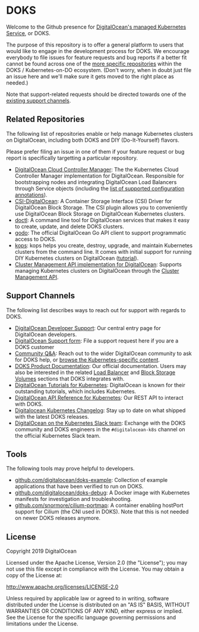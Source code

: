 # DOKS

Welcome to the Github presence for [DigitalOcean's managed Kubernetes Service](https://www.digitalocean.com/products/kubernetes/), or DOKS.

The purpose of this repository is to offer a general platform to users that would like to engage in the development process for DOKS. We encourage everybody to file issues for feature requests and bug reports if a better fit cannot be found across one of the [more specific repositories](#related-repositories) within the DOKS / Kubernetes-on-DO ecosystem. (Don't worry, when in doubt just file an issue here and we'll make sure it gets moved to the right place as needed.)

Note that support-related requests should be directed towards one of the [existing support channels](#support-channels).

## Related Repositories

The following list of repositories enable or help manage Kubernetes clusters on DigitalOcean, including both DOKS and DIY (Do-It-Yourself) flavors.

Please prefer filing an issue in one of them if your feature request or bug report is specifically targetting a particular repository.

- [DigitalOcean Cloud Controller Manager](https://github.com/digitalocean/digitalocean-cloud-controller-manager): The the Kubernetes Cloud Controller Manager implementation for DigitalOcean. Responsible for bootstrapping nodes and integrating DigitalOcean Load Balancers through Service objects (including the [list of supported configuration annotations](https://github.com/digitalocean/digitalocean-cloud-controller-manager/blob/master/docs/controllers/services/annotations.md)).
- [CSI-DigitalOcean](https://github.com/digitalocean/csi-digitalocean): A Container Storage Interface (CSI) Driver for DigitalOcean Block Storage. The CSI plugin allows you to conveniently use DigitalOcean Block Storage on DigitalOcean Kubernetes clusters.
- [doctl](https://github.com/digitalocean/doctl): A command line tool for DigitalOcean services that makes it easy to create, update, and delete DOKS clusters.
- [godo](https://github.com/digitalocean/godo): The official DigitalOcean Go API client to support programmatic access to DOKS.
- [kops](https://github.com/kubernetes/kops): kops helps you create, destroy, upgrade, and maintain Kubernetes clusters from the command line. It comes with initial support for running DIY Kubernetes clusters on DigitalOcean ([tutorial](https://github.com/kubernetes/kops/blob/master/docs/tutorial/digitalocean.md)).
- [Cluster Management API implementation for DigitalOcean](https://github.com/kubernetes-sigs/cluster-api-provider-digitalocean): Supports managing Kubernetes clusters on DigitalOcean through the [Cluster Management API](https://github.com/kubernetes-sigs/cluster-api).

## Support Channels

The following list describes ways to reach out for support with regards to DOKS.

- [DigitalOcean Developer Support](https://www.digitalocean.com/support/): Our central entry page for DigitalOcean developers.
- [DigitalOcean Support form](https://www.digitalocean.com/company/contact/#support): File a support request here if you are a DOKS customer
- [Community Q&A](https://www.digitalocean.com/community/questions/): Reach out to the wider DigitalOcean community to ask for DOKS help, or [browse the Kubernetes-specific content](https://www.digitalocean.com/community/tags/kubernetes?type=questions).
- [DOKS Product Documentation](https://www.digitalocean.com/docs/kubernetes/): Our official documentation. Users may also be interested in the related [Load Balancer](https://www.digitalocean.com/docs/networking/load-balancers/) and [Block Storage Volumes](https://www.digitalocean.com/docs/volumes/) sections that DOKS integrates with.
- [DigitalOcean Tutorials for Kubernetes](https://www.digitalocean.com/community/tutorials/?q=kubernetes): DigitalOcean is known for their outstanding tutorials, which includes Kubernetes.
- [DigitalOcean API Reference for Kubernetes](https://developers.digitalocean.com/documentation/v2/#kubernetes): Our REST API to interact with DOKS.
- [Digitalocean Kubernetes Changelog](https://www.digitalocean.com/docs/kubernetes/changelog/): Stay up to date on what shipped with the latest DOKS releases.
- [DigitalOcean on the Kubernetes Slack team](https://kubernetes.slack.com/messages/digitalocean-k8s): Exchange with the DOKS community and DOKS engineers in the `#digitalocean-k8s` channel on the official Kubernetes Slack team.

## Tools

The following tools may prove helpful to developers.

- [github.com/digitalocean/doks-example](https://github.com/digitalocean/doks-example): Collection of example applications that have been verified to run on DOKS.
- [github.com/digitalocean/doks-debug](https://github.com/digitalocean/doks-debug): A Docker image with Kubernetes manifests for investigation and troubleshooting.
- [github.com/snormore/cilium-portmap](https://github.com/snormore/cilium-portmap): A container enabling hostPort support for Cilium (the CNI used in DOKS). Note that this is not needed on newer DOKS releases anymore.

## License

Copyright 2019 DigitalOcean

Licensed under the Apache License, Version 2.0 (the "License");
you may not use this file except in compliance with the License.
You may obtain a copy of the License at:

http://www.apache.org/licenses/LICENSE-2.0

Unless required by applicable law or agreed to in writing, software
distributed under the License is distributed on an "AS IS" BASIS,
WITHOUT WARRANTIES OR CONDITIONS OF ANY KIND, either express or implied.
See the License for the specific language governing permissions and
limitations under the License.
